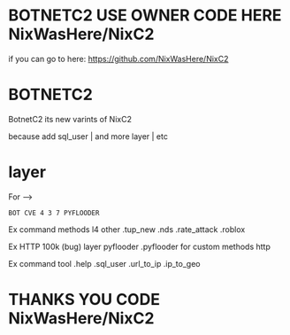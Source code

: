 # BOTNETC2 USE OWNER CODE HERE NixWasHere/NixC2

if you can go to here:
https://github.com/NixWasHere/NixC2

# BOTNETC2

BotnetC2 its new varints of NixC2

because add sql_user | and more layer | etc

# layer
For -->

    BOT CVE 4 3 7 PYFLOODER
    
Ex command methods l4 other
.tup_new .nds .rate_attack .roblox

Ex HTTP 100k (bug) layer pyflooder
.pyflooder for custom methods http

Ex command tool
.help .sql_user .url_to_ip .ip_to_geo

# THANKS YOU CODE NixWasHere/NixC2 #
